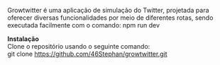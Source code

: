 Growtwitter é uma aplicação de simulação do Twitter, projetada para oferecer diversas funcionalidades por meio de diferentes rotas, sendo executada facilmente com o comando:
npm run dev

<b>Instalação</b> <br>
Clone o repositório usando o seguinte comando:<br>
git clone https://github.com/46Stephan/growtwitter.git
